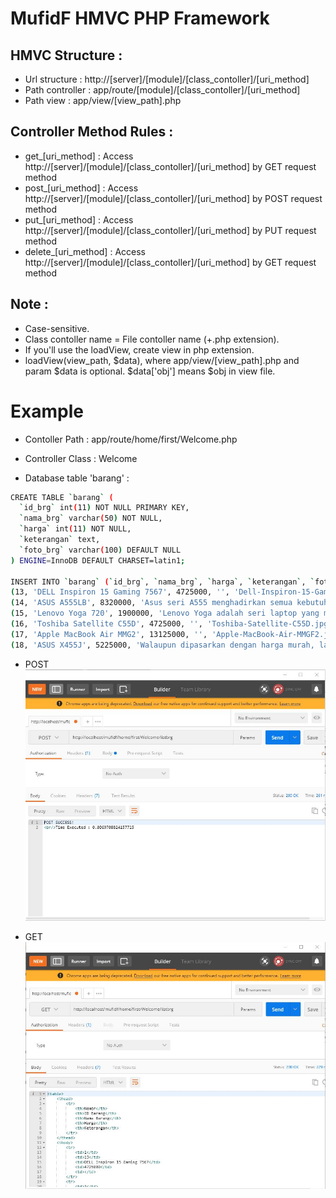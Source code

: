 # MufidF HMVC PHP Framework
## HMVC Structure :
- Url structure		: http://[server]/[module]/[class_contoller]/[uri_method]
- Path controller 	: app/route/[module]/[class_contoller]/[uri_method]
- Path view			: app/view/[view_path].php

## Controller Method Rules :
- get_[uri_method]		: Access http://[server]/[module]/[class_contoller]/[uri_method] by GET request method
- post_[uri_method]		: Access http://[server]/[module]/[class_contoller]/[uri_method] by POST request method
- put_[uri_method]		: Access http://[server]/[module]/[class_contoller]/[uri_method] by PUT request method
- delete_[uri_method]	: Access http://[server]/[module]/[class_contoller]/[uri_method] by GET request method

## Note :
- Case-sensitive.
- Class contoller name = File contoller name (+.php extension).
- If you'll use the loadView, create view in php extension.
- loadView(view_path, $data), where app/view/[view_path].php and param $data is optional. $data['obj'] means $obj in view file.


# Example
- Contoller Path 	: app/route/home/first/Welcome.php
- Controller Class	: Welcome
 
- Database table 'barang' :
```sh
CREATE TABLE `barang` (
  `id_brg` int(11) NOT NULL PRIMARY KEY,
  `nama_brg` varchar(50) NOT NULL,
  `harga` int(11) NOT NULL,
  `keterangan` text,
  `foto_brg` varchar(100) DEFAULT NULL
) ENGINE=InnoDB DEFAULT CHARSET=latin1;

INSERT INTO `barang` (`id_brg`, `nama_brg`, `harga`, `keterangan`, `foto_brg`) VALUES
(13, 'DELL Inspiron 15 Gaming 7567', 4725000, '', 'Dell-Inspiron-15-Gaming-7567.jpg'),
(14, 'ASUS A555LB', 8320000, 'Asus seri A555 menghadirkan semua kebutuhan komputasi dengan desain yanag mewah dan kualitas terbaik. Laptop ini dilengkapi dengan semua fitur dan port yang kamu butuhkan untuk komputasi harian. Dengan ditenagai oleh processor Intel Core i5-5200U berkecepatan 2,2 sampai 2,7 GHz, kinerjanya untuk komputasi semakin lancar dan responsif.<br/>Untuk memudahkan kamu dalam proses editing foto dan video, laptop ini dibekali dengan RAM sebesar 4GB dan penyimpanan hardisk 1TB. Ukuran layar 15,6 inci Ultra HD 4K yang dibawa oleh laptop ini membuat kamu semakin bebas berkreasi. Terlebih laptop ini memiliki VGA Card GT940M sebesar 2GB dan dilengkapi dengan system operasi DOS, DVD-RW, kamera dan Bluetooth.', 'Asus_A555lb.jpg'),
(15, 'Lenovo Yoga 720', 1900000, 'Lenovo Yoga adalah seri laptop yang mengusung kemampuan hybrid sebagai fitur utamanya. Fitur hybrid memberikan kemudahan untuk mengubah perangkatnya menjadi tablet ataupun notebook. Laptop jenis ini akrab disebut dengan Laptop 2 in 1. Hebatnya lagi, Lenovo seri ini memiliki kemampuan layar yang dapat diputar hingga 360 derajat.<br/>Selain itu, produk ini juga dilengkapi prosesor yang dapat dikonfigurasi dengan Intel Core i7 pada varian paling tinggi. Pilihan RAM yang diberikan juga mendukung hingga RAM berkapasitas 16 GB untuk menambah performanya. Lenovo Yoga 720 memiliki pilihan layar 13 inci dan 15 inci. Kekuatan baterai hingga 8 jam saat digunakan, sehingga kamu bisa membawanya saat travelling.', 'Lenovo-Yoga-720.jpg'),
(16, 'Toshiba Satellite C55D', 4725000, '', 'Toshiba-Satellite-C55D.jpg'),
(17, 'Apple MacBook Air MMG2', 13125000, '', 'Apple-MacBook-Air-MMGF2.jpg'),
(18, 'ASUS X455J', 5225000, 'Walaupun dipasarkan dengan harga murah, laptop ini memiliki performa cukup baik sebagai laptop gaming dengan Intel Core i3-4005U-1.7 Ghz. Laptop ini dibekali dengan layar berukuran 14 inch beresolusi 1366 x 768 piksel. Soal desain, laptop Asus X455LJ ini cukup trendi dan stylish sehingga sangat cocok untuk kamu yang memprioritaskan desain.<br/>Pada sektor grafis laptop ini memiliki Nvidia Geforce GT920 2 GB. Secara garis besar, X455LJ ini cocok bagi kamu yang sering menjalankan aplikasi berat seperti Adobe Premier, aplikasi pemrograman, maupun games yang membutuhkan memori berkapasitas besar.', 'ASUS-X455LJ.jpg');
```

- POST 
![alt text](https://raw.githubusercontent.com/MufidJamaluddin/MufidF/master/documentation/uri_get.JPG)

- GET
![alt text](https://raw.githubusercontent.com/MufidJamaluddin/MufidF/master/documentation/uri_post.JPG)
